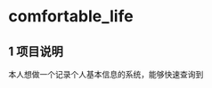 # comfortable_life
## 1 项目说明
本人想做一个记录个人基本信息的系统，能够快速查询到
<!--stackedit_data:
eyJoaXN0b3J5IjpbMjEyMTYwMzAyN119
-->